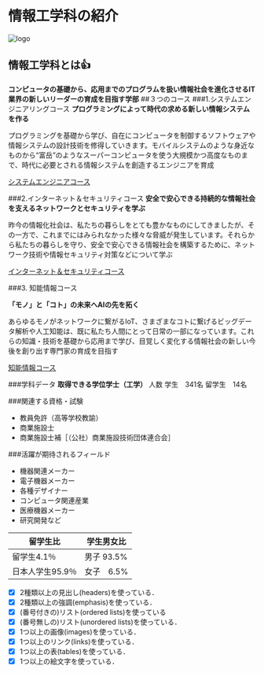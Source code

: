 # 情報工学科の紹介
<!-- Markdown記法を使って学科の紹介ページを作る -->
![logo](logo.png)
## 情報工学科とは:+1:
__コンピュータの基礎から、応用までのプログラムを扱い情報社会を進化させるIT業界の新しいリーダーの育成を目指す学部__
##３つのコース
###1.システムエンジニアリングコース
__プログラミングによって時代の求める新しい情報システムを作る__

プログラミングを基礎から学び、自在にコンピュータを制御するソフトウェアや情報システムの設計技術を修得していきます。モバイルシステムのような身近なものから“富岳”のようなスーパーコンピュータを使う大規模かつ高度なものまで、時代に必要とされる情報システムを創造するエンジニアを育成

[システムエンジニアコース](https://feng.takushoku-u.ac.jp/composition/cs.html#anchor01)

###2.インターネット＆セキュリティコース
__安全で安心できる持続的な情報社会を支えるネットワークとセキュリティを学ぶ__

昨今の情報化社会は、私たちの暮らしをとても豊かなものにしてきましたが、その一方で、これまでにはみられなかった様々な脅威が発生しています。それらから私たちの暮らしを守り、安全で安心できる情報社会を構築するために、ネットワーク技術や情報セキュリティ対策などについて学ぶ

[インターネット＆セキュリティコース](https://feng.takushoku-u.ac.jp/composition/cs.html#anchor02)

###3. 知能情報コース

__「モノ」と「コト」の未来へAIの先を拓く__

あらゆるモノがネットワークに繋がるIoT、さまざまなコトに繋げるビッグデータ解析や人工知能は、既に私たち人間にとって日常の一部になっています。これらの知識・技術を基礎から応用まで学び、目覚しく変化する情報社会の新しい今後を創り出す専門家の育成を目指す

[知能情報コース](https://feng.takushoku-u.ac.jp/composition/cs.html#anchor03)

###学科データ
__取得できる学位学士（工学）__
人数
学生　341名
留学生　14名

###関連する資格・試験
+ 教員免許（高等学校教諭）
+ 商業施設士
+ 商業施設士補［（公社）商業施設技術団体連合会］

###活躍が期待されるフィールド
+ 機器関連メーカー
+ 電子機器メーカー
+ 各種デザイナー
+ コンピュータ関連産業
+ 医療機器メーカー
+ 研究開発など

|  留学生比  |  学生男女比 |
| ---- | ---- |
|  留学生4.1％|  男子 93.5%  |
|  日本人学生95.9％  |  女子　6.5%  |


<!-- この部分より上に記述を追加して下のチェックボックスで確認する -->
- [x] 2種類以上の見出し(headers)を使っている．
- [x] 2種類以上の強調(emphasis)を使っている．
- [x] (番号付きの)リスト(ordered lists)を使っている
- [x] (番号無しの)リスト(unordered lists)を使っている．
- [x] 1つ以上の画像(images)を使っている．
- [x] 1つ以上のリンク(links)を使っている．
- [x] 1つ以上の表(tables)を使っている．
- [x] 1つ以上の絵文字を使っている．
